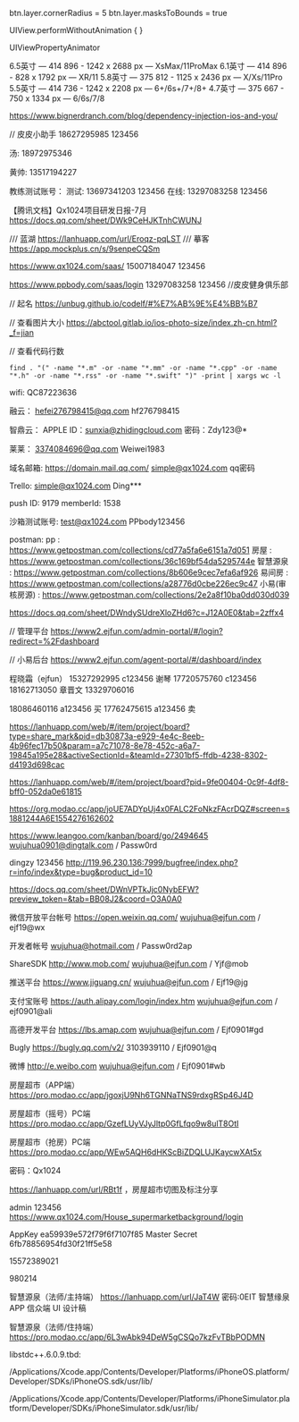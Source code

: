 btn.layer.cornerRadius = 5
btn.layer.masksToBounds = true

UIView.performWithoutAnimation { }

UIViewPropertyAnimator

6.5英寸 — 414 896 - 1242 x 2688 px — XsMax/11ProMax
6.1英寸 — 414 896 - 828  x 1792 px — XR/11
5.8英寸 — 375 812 - 1125 x 2436 px — X/Xs/11Pro
5.5英寸 — 414 736 - 1242 x 2208 px — 6+/6s+/7+/8+
4.7英寸 — 375 667 - 750  x 1334 px — 6/6s/7/8

https://www.bignerdranch.com/blog/dependency-injection-ios-and-you/

// 皮皮小助手
18627295985 123456

汤: 18972975346

黄帅: 13517194227

教练测试账号：
测试: 13697341203 123456
在线: 13297083258 123456

【腾讯文档】Qx1024项目研发日报-7月
https://docs.qq.com/sheet/DWk9CeHJKTnhCWUNJ


/// 蓝湖
https://lanhuapp.com/url/Eroqz-pqLST
/// 摹客
https://app.mockplus.cn/s/9senpeCQSm

https://www.qx1024.com/saas/
15007184047 123456

https://www.ppbody.com/saas/login
13297083258 123456 //皮皮健身俱乐部

// 起名
https://unbug.github.io/codelf/#%E7%AB%9E%E4%BB%B7

// 查看图片大小
https://abctool.gitlab.io/ios-photo-size/index.zh-cn.html?_f=jian

// 查看代码行数
```
find . "(" -name "*.m" -or -name "*.mm" -or -name "*.cpp" -or -name "*.h" -or -name "*.rss" -or -name "*.swift" ")" -print | xargs wc -l  
```

<!-- 各密码 -->
wifi:
QC87223636

融云：
hefei276798415@qq.com
hf276798415

智鼎云：
APPLE ID：sunxia@zhidingcloud.com
密码：Zdy123@*

莱莱：
3374084696@qq.com
Weiwei1983

域名邮箱:
https://domain.mail.qq.com/
simple@qx1024.com
qq密码

Trello:
simple@qx1024.com
Ding***

push ID: 9179
memberId: 1538

沙箱测试账号:
test@qx1024.com
PPbody123456

postman:
pp : https://www.getpostman.com/collections/cd77a5fa6e6151a7d051
房屋 : https://www.getpostman.com/collections/36c169bf54da5295744e
智慧源泉 : https://www.getpostman.com/collections/8b606e9cec7efa6af926
易间房 : https://www.getpostman.com/collections/a28776d0cbe226ec9c47
小易(审核房源)	 : https://www.getpostman.com/collections/2e2a8f10ba0dd030d039

<!-- 智鼎云 -->

https://docs.qq.com/sheet/DWndySUdreXloZHd6?c=J12A0E0&tab=2zffx4

<!-- 小易 -->

// 管理平台
https://www2.ejfun.com/admin-portal/#/login?redirect=%2Fdashboard

// 小易后台
https://www2.ejfun.com/agent-portal/#/dashboard/index

程晓霜（ejfun） 15327292995 c123456 谢琴 17720575760 c123456  18162713050 章晋文 13329706016

18086460116  a123456  买
17762475615  a123456 卖

https://lanhuapp.com/web/#/item/project/board?type=share_mark&pid=db30873a-e929-4e4c-8eeb-4b96fec17b50&param=a7c71078-8e78-452c-a6a7-19845a195e28&activeSectionId=&teamId=27301bf5-ffdb-4238-8302-d4193d698cac

<!-- 易间房 -->

https://lanhuapp.com/web/#/item/project/board?pid=9fe00404-0c9f-4df8-bff0-052da0e61815

https://org.modao.cc/app/joUE7ADYpUj4x0FALC2FoNkzFAcrDQZ#screen=s1881244A6E1554276162602

https://www.leangoo.com/kanban/board/go/2494645
wujuhua0901@dingtalk.com / Passw0rd

dingzy 123456
http://119.96.230.136:7999/bugfree/index.php?r=info/index&type=bug&product_id=10

https://docs.qq.com/sheet/DWnVPTkJjc0NybEFW?preview_token=&tab=BB08J2&coord=O3A0A0

微信开放平台帐号 https://open.weixin.qq.com/
  wujuhua@ejfun.com / ejf19@wx

开发者帐号
wujuhua@hotmail.com / Passw0rd2ap

ShareSDK  http://www.mob.com/
 wujuhua@ejfun.com / Yjf@mob

推送平台 https://www.jiguang.cn/
  wujuhua@ejfun.com / Ejf19@jg

支付宝账号 https://auth.alipay.com/login/index.htm
  wujuhua@ejfun.com / ejf0901@ali

高德开发平台 https://lbs.amap.com
wujuhua@ejfun.com / Ejf0901#gd

Bugly https://bugly.qq.com/v2/
3103939110 / Ejf0901@q

微博 http://e.weibo.com
wujuhua@ejfun.com / Ejf0901#wb

<!-- 房屋超时 -->
房屋超市（APP端）
https://pro.modao.cc/app/jgoxjU9Nh6TGNNaTNS9rdxgRSp46J4D

房屋超市（摇号）PC端
https://pro.modao.cc/app/GzefLUyVJyJltp0GfLfqo9w8ulT8OtI

房屋超市（抢房）PC端
https://pro.modao.cc/app/WEw5AQH6dHKScBiZDQLUJKaycwXAt5x

密码：Qx1024

https://lanhuapp.com/url/RBt1f ，房屋超市切图及标注分享

admin
123456
https://www.qx1024.com/House_supermarketbackground/login  

<!-- 智慧缘泉 -->

AppKey ea59939e572f79f6f7107f85
Master Secret 6fb78856954fd30f21ff5e58

15572389021

980214

智慧源泉（法师/主持端）
https://lanhuapp.com/url/JaT4W
密码:0EIT
智慧缘泉 APP 信众端 UI 设计稿
 

智慧源泉（法师/住持端）
https://pro.modao.cc/app/6L3wAbk94DeW5gCSQo7kzFvTBbPODMN


libstdc++.6.0.9.tbd: 

/Applications/Xcode.app/Contents/Developer/Platforms/iPhoneOS.platform/Developer/SDKs/iPhoneOS.sdk/usr/lib/

/Applications/Xcode.app/Contents/Developer/Platforms/iPhoneSimulator.platform/Developer/SDKs/iPhoneSimulator.sdk/usr/lib/


